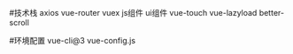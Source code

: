 #技术栈
    axios
    vue-router
    vuex
    js组件
    ui组件
    vue-touch
    vue-lazyload
    better-scroll

#环境配置
vue-cli@3
vue-config.js
